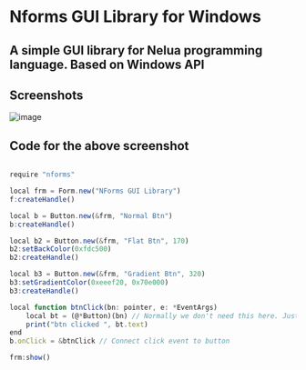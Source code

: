 
# Nforms GUI Library for Windows
## A simple GUI library for Nelua programming language. Based on Windows API

## Screenshots
![image](https://user-images.githubusercontent.com/8840907/222894006-93484f7a-3231-40d4-afd5-1c4ca9fef20b.png)


## Code for the above screenshot
```ts

require "nforms"

local frm = Form.new("NForms GUI Library")
f:createHandle()

local b = Button.new(&frm, "Normal Btn")
b:createHandle()

local b2 = Button.new(&frm, "Flat Btn", 170)
b2:setBackColor(0xfdc500)
b2:createHandle()

local b3 = Button.new(&frm, "Gradient Btn", 320)
b3:setGradientColor(0xeeef20, 0x70e000)
b3:createHandle()

local function btnClick(bn: pointer, e: *EventArgs)
	local bt = (@*Button)(bn) // Normally we don't need this here. Just for displaying the feature.
	print("btn clicked ", bt.text)
end  
b.onClick = &btnClick // Connect click event to button

frm:show()

```


